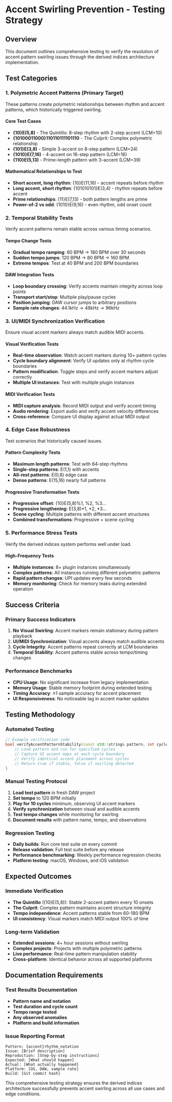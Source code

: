 # Accent Swirling Prevention - Testing Strategy

## Overview
This document outlines comprehensive testing to verify the resolution of accent pattern swirling issues through the derived indices architecture implementation.

## Test Categories

### 1. Polymetric Accent Patterns (Primary Target)
These patterns create polymetric relationships between rhythm and accent patterns, which historically triggered swirling.

#### Core Test Cases
- **{10}E(5,8)** - The Quintillo: 8-step rhythm with 2-step accent (LCM=10)
- **{10100011000}110110111101110** - The Culprit: Complex polymetric relationship
- **{101}E(3,8)** - Simple 3-accent on 8-step pattern (LCM=24)
- **{1010}E(7,16)** - 4-accent on 16-step pattern (LCM=16)
- **{110}E(5,13)** - Prime-length pattern with 3-accent (LCM=39)

#### Mathematical Relationships to Test
- **Short accent, long rhythm**: {10}E(11,16) - accent repeats before rhythm
- **Long accent, short rhythm**: {101010101}E(3,4) - rhythm repeats before accent  
- **Prime relationships**: {11}E(7,13) - both pattern lengths are prime
- **Power-of-2 vs odd**: {1010}E(9,16) - even rhythm, odd onset count

### 2. Temporal Stability Tests
Verify accent patterns remain stable across various timing scenarios.

#### Tempo Change Tests
- **Gradual tempo ramping**: 60 BPM → 180 BPM over 30 seconds
- **Sudden tempo jumps**: 120 BPM → 80 BPM → 160 BPM
- **Extreme tempos**: Test at 40 BPM and 200 BPM boundaries

#### DAW Integration Tests
- **Loop boundary crossing**: Verify accents maintain integrity across loop points
- **Transport start/stop**: Multiple play/pause cycles
- **Position jumping**: DAW cursor jumps to arbitrary positions
- **Sample rate changes**: 44.1kHz → 48kHz → 96kHz

### 3. UI/MIDI Synchronization Verification
Ensure visual accent markers always match audible MIDI accents.

#### Visual Verification Tests
- **Real-time observation**: Watch accent markers during 10+ pattern cycles
- **Cycle boundary alignment**: Verify UI updates only at rhythm cycle boundaries
- **Pattern modification**: Toggle steps and verify accent markers adjust correctly
- **Multiple UI instances**: Test with multiple plugin instances

#### MIDI Verification Tests
- **MIDI capture analysis**: Record MIDI output and verify accent timing
- **Audio rendering**: Export audio and verify accent velocity differences
- **Cross-reference**: Compare UI display against actual MIDI output

### 4. Edge Case Robustness
Test scenarios that historically caused issues.

#### Pattern Complexity Tests
- **Maximum length patterns**: Test with 64-step rhythms
- **Single-step patterns**: E(1,1) with accents
- **All-rest patterns**: E(0,8) edge case
- **Dense patterns**: E(15,16) nearly full patterns

#### Progressive Transformation Tests
- **Progressive offset**: {10}E(5,8)%1, %2, %3...
- **Progressive lengthening**: E(3,8)*1, *2, *3...
- **Scene cycling**: Multiple patterns with different accent structures
- **Combined transformations**: Progressive + scene cycling

### 5. Performance Stress Tests
Verify the derived indices system performs well under load.

#### High-Frequency Tests
- **Multiple instances**: 8+ plugin instances simultaneously
- **Complex patterns**: All instances running different polymetric patterns
- **Rapid pattern changes**: UPI updates every few seconds
- **Memory monitoring**: Check for memory leaks during extended operation

## Success Criteria

### Primary Success Indicators
1. **No Visual Swirling**: Accent markers remain stationary during pattern playback
2. **UI/MIDI Synchronization**: Visual accents always match audible accents
3. **Cycle Integrity**: Accent patterns repeat correctly at LCM boundaries
4. **Temporal Stability**: Accent patterns stable across tempo/timing changes

### Performance Benchmarks
- **CPU Usage**: No significant increase from legacy implementation
- **Memory Usage**: Stable memory footprint during extended testing  
- **Timing Accuracy**: ±1 sample accuracy for accent placement
- **UI Responsiveness**: No noticeable lag in accent marker updates

## Testing Methodology

### Automated Testing
```cpp
// Example verification code
bool verifyAccentPatternStability(const std::string& pattern, int cycles) {
    // Load pattern and run for specified cycles
    // Capture UI accent maps at each cycle boundary
    // Verify identical accent placement across cycles
    // Return true if stable, false if swirling detected
}
```

### Manual Testing Protocol
1. **Load test pattern** in fresh DAW project
2. **Set tempo** to 120 BPM initially
3. **Play for 10 cycles** minimum, observing UI accent markers
4. **Verify synchronization** between visual and audible accents
5. **Test tempo changes** while monitoring for swirling
6. **Document results** with pattern name, tempo, and observations

### Regression Testing
- **Daily builds**: Run core test suite on every commit
- **Release validation**: Full test suite before any release
- **Performance benchmarking**: Weekly performance regression checks
- **Platform testing**: macOS, Windows, and iOS validation

## Expected Outcomes

### Immediate Verification
- **The Quintillo** ({10}E(5,8)): Stable 2-accent pattern every 10 onsets
- **The Culprit**: Complex pattern maintains accent structure integrity
- **Tempo independence**: Accent patterns stable from 60-180 BPM
- **UI consistency**: Visual markers match MIDI output 100% of time

### Long-term Validation
- **Extended sessions**: 4+ hour sessions without swirling
- **Complex projects**: Projects with multiple polymetric patterns
- **Live performance**: Real-time pattern manipulation stability
- **Cross-platform**: Identical behavior across all supported platforms

## Documentation Requirements

### Test Results Documentation
- **Pattern name and notation**
- **Test duration and cycle count**
- **Tempo range tested**
- **Any observed anomalies**
- **Platform and build information**

### Issue Reporting Format
```
Pattern: {accent}rhythm_notation
Issue: [Brief description]
Reproduction: [Step-by-step instructions]
Expected: [What should happen]
Actual: [What actually happened]
Platform: [OS, DAW, sample rate]
Build: [Git commit hash]
```

This comprehensive testing strategy ensures the derived indices architecture successfully prevents accent swirling across all use cases and edge conditions.